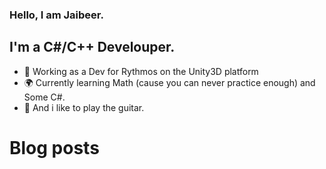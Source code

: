### Hello, I am Jaibeer. 

## I'm a C#/C++ Develouper.
- 🏢 Working as a Dev for Rythmos on the Unity3D platform
- 🌍 Currently learning Math (cause you can never practice enough) and Some C#. 
- 🎸 And i like to play the guitar. 


# Blog posts
<!-- BLOG-POST-LIST:START -->
<!-- BLOG-POST-LIST:END -->
